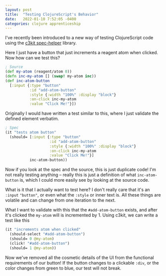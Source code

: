 ```yaml
---
layout: post
title:  "Testing ClojureScript's Behavior"
date:   2022-01-10 7:52:05 -0400
categories: clojure apprenticeship
---
```


I've recently been introduced to a new way of testing ClojureScript code
using the [c3kit spec-helper][c3kit-spec-helper] library.

Here I just have a button that just increments a reagent atom when clicked.
Now how can we test this?

````clojure
; Source
(def my-atom (reagent/atom 0))
(defn inc-my-atom [] (swap! my-atom inc))
(def inc-atom-button
  [:input {:type "button"
           :id "add-atom-button"
           :style {:width "100%" :display "block"}
           :on-click inc-my-atom
           :value "Click Me!"}])
````

Originally I would have written a test similar to this, where I just
validate the defined element verbatim.

`````clojure
; Spec
(it "tests atom button"
  (should= [:input {:type "button"
                    :id "add-atom-button"
                    :style {:width "100%" :display "block"}
                    :on-click inc-my-atom
                    :value "Click Me!"}]
           inc-atom-button))
`````

Now if you look at the spec and the source, this is just duplicate code!
I'm not really testing anything – really this is just a definition of what
`inc-atom-button` is, which I could more easily see by looking at the source code.

What is it that I actually want to test here? I don't really care that it's an
`:input` `"button"`, or even what the `:style` or inner text is. All these 
things are volatile and can change from one iteration to the next.

What I want to validate with this that the `#add-atom-button` exists,
and after it's clicked the `my-atom` will is incremented by 1. Using
c3kit, we can write a test like this

````clojure
(it "increments atom when clicked"
  (should-select "#add-atom-button")
  (should= 0 @my-atom)
  (click! "#add-atom-button")
  (should= 1 @my-atom))
````

Now we've removed all the cosmetic details of the UI from the functional 
requirements of our button! If the button changes to a clickable `:div`,
or the color changes from green to blue, our test will not break.

[c3kit-spec-helper]: https://cljdoc.org/d/com.cleancoders.c3kit/wire/1.0.6/api/c3kit.wire.spec-helper
